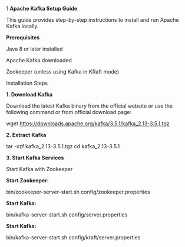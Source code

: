 1
**Apache Kafka Setup Guide**

This guide provides step-by-step instructions to install and run Apache Kafka locally.

**Prerequisites**

Java 8 or later installed

Apache Kafka downloaded

Zookeeper (unless using Kafka in KRaft mode)

Installation Steps

**1. Download Kafka**

Download the latest Kafka binary from the official website or use the following command or from official download page:

wget https://downloads.apache.org/kafka/3.5.1/kafka_2.13-3.5.1.tgz

**2. Extract Kafka**

tar -xzf kafka_2.13-3.5.1.tgz
cd kafka_2.13-3.5.1

**3. Start Kafka Services**

Start Kafka with Zookeeper

**Start Zookeeper:**

bin/zookeeper-server-start.sh config/zookeeper.properties

**Start Kafka:**

bin/kafka-server-start.sh config/server.properties

**Start Kafka:**

bin/kafka-server-start.sh config/kraft/server.properties


